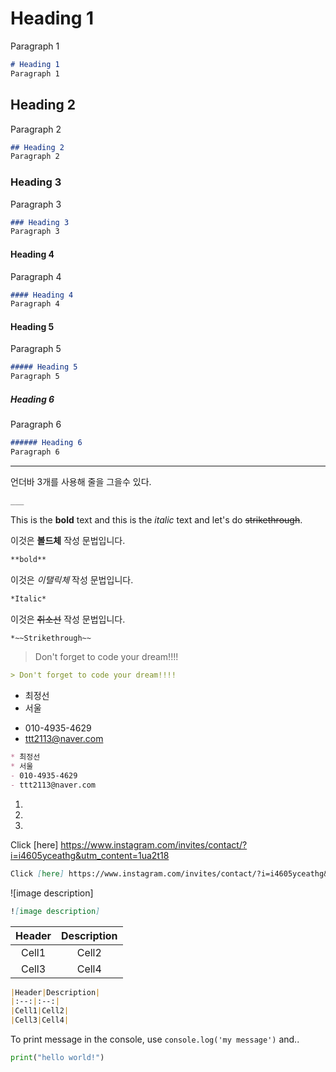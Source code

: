 <!--Heading-->
# Heading 1
Paragraph 1
```markdown
# Heading 1
Paragraph 1
```
## Heading 2
Paragraph 2
```markdown
## Heading 2
Paragraph 2
```

### Heading 3
Paragraph 3
```markdown
### Heading 3
Paragraph 3
```

#### Heading 4
Paragraph 4
```markdown
#### Heading 4
Paragraph 4
```

#### Heading 5
Paragraph 5
```markdown
##### Heading 5
Paragraph 5
```

##### Heading 6
Paragraph 6
```markdown
###### Heading 6
Paragraph 6
```

<!--Line-->
___
언더바 3개를 사용해 줄을 그을수 있다.
```markdown
___
```
<!--Text attributes-->
This is the **bold** text and this is the *italic* text and let's do ~~strikethrough~~.

이것은 **볼드체** 작성 문법입니다.
```markdown
**bold**
```
이것은 *이탤릭체* 작성 문법입니다.
```markdown
*Italic*
```
이것은 ~~취소선~~ 작성 문법입니다.

```markdown
*~~Strikethrough~~
```
<!--Quote-->
> Don't forget to code your dream!!!!
```markdown
> Don't forget to code your dream!!!!

```
<!--Bullet list-->
* 최정선
* 서울
- 010-4935-4629
- ttt2113@naver.com
```markdown
* 최정선
* 서울
- 010-4935-4629
- ttt2113@naver.com
```

<!--Numbered list-->
1.
2.
3.

<!--Link-->
Click [here] https://www.instagram.com/invites/contact/?i=i4605yceathg&utm_content=1ua2t18
```markdown
Click [here] https://www.instagram.com/invites/contact/?i=i4605yceathg&utm_content=1ua2t18
```
<!--Image-->
![image description] 

```markdown
![image description] 
```

<!--Table-->
|Header|Description|
|:--:|:--:|
|Cell1|Cell2|
|Cell3|Cell4|

```markdown
|Header|Description|
|:--:|:--:|
|Cell1|Cell2|
|Cell3|Cell4|
```

<!--Code-->
To print message in the console, use `console.log('my message')` and..
```python
print("hello world!")
```
